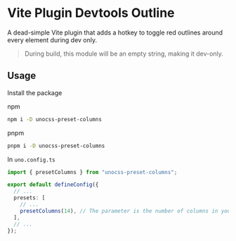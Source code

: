 # Vite Plugin Devtools Outline

A dead-simple Vite plugin that adds a hotkey to toggle red outlines around every element during dev only.

> During build, this module will be an empty string, making it dev-only.

## Usage

Install the package

npm

```bash
npm i -D unocss-preset-columns
```

pnpm

```bash
pnpm i -D unocss-preset-columns
```

In `uno.config.ts`

```typescript
import { presetColumns } from "unocss-preset-columns";

export default defineConfig({
  // ...
  presets: [
    // ...
    presetColumns(14), // The parameter is the number of columns in your design
  ],
  // ...
});
```
